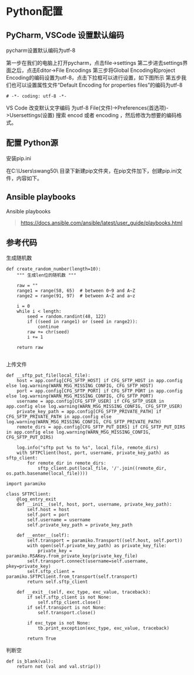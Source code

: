 # Python配置

## PyCharm, VSCode 设置默认编码
pycharm设置默认编码为utf-8

第一步在我们的电脑上打开pycharm，点击file->settings
第二步进去settings界面之后，点击Editor->File Encodings 
第三步将Global Encoding和project Encoding的编码设置为utf-8，点击下拉框可以进行设置，如下图所示
第五步我们也可以设置属性文件“Default Encoding for properties files”的编码为utf-8

```
# -*- coding: utf-8 -*-  
```

VS Code 改变默认文字编码 为utf-8
File(文件)->Preferences(首选项)->Usersettings(设置)
搜索 encod  或者 encoding ，然后修改为想要的编码格式。

## 配置 Python源
安装pip.ini

在C:\Users\swang50\ 目录下新建pip文件夹，在pip文件加下，创建pip.ini文件，内容如下。

## Ansible playbooks
Ansible playbooks
> https://docs.ansible.com/ansible/latest/user_guide/playbooks.html

## 参考代码

生成随机数
```
def create_random_number(length=10):
    """ 生成len位的随机数 """

    raw = ""
    range1 = range(58, 65)  # between 0~9 and A~Z
    range2 = range(91, 97)  # between A~Z and a~z

    i = 0
    while i < length:
        seed = random.randint(48, 122)
        if ((seed in range1) or (seed in range2)):
            continue
        raw += chr(seed)
        i += 1

    return raw
    
```


上传文件
```
def __sftp_put_file(local_file):
    host = app.config[CFG_SFTP_HOST] if CFG_SFTP_HOST in app.config else log.warning(WARN_MSG_MISSING_CONFIG, CFG_SFTP_HOST)
    port = app.config[CFG_SFTP_PORT] if CFG_SFTP_PORT in app.config else log.warning(WARN_MSG_MISSING_CONFIG, CFG_SFTP_PORT)
    username = app.config[CFG_SFTP_USER] if CFG_SFTP_USER in app.config else log.warning(WARN_MSG_MISSING_CONFIG, CFG_SFTP_USER)
    private_key_path = app.config[CFG_SFTP_PRIVATE_PATH] if CFG_SFTP_PRIVATE_PATH in app.config else log.warning(WARN_MSG_MISSING_CONFIG, CFG_SFTP_PRIVATE_PATH)
    remote_dirs = app.config[CFG_SFTP_PUT_DIRS] if CFG_SFTP_PUT_DIRS in app.config else log.warning(WARN_MSG_MISSING_CONFIG, CFG_SFTP_PUT_DIRS)

    log.info("sftp put %s to %s", local_file, remote_dirs)
    with SFTPClient(host, port, username, private_key_path) as sftp_client:
        for remote_dir in remote_dirs:
            sftp_client.put(local_file, '/'.join((remote_dir, os.path.basename(local_file))))

import paramiko

class SFTPClient:
    @log_entry_exit
    def __init__(self, host, port, username, private_key_path):
        self.host = host
        self.port = port
        self.username = username
        self.private_key_path = private_key_path

    def __enter__(self):
        self.transport = paramiko.Transport((self.host, self.port))
        with open(self.private_key_path) as private_key_file:
            private_key = paramiko.RSAKey.from_private_key(private_key_file)
        self.transport.connect(username=self.username, pkey=private_key)
        self.sftp_client = paramiko.SFTPClient.from_transport(self.transport)
        return self.sftp_client

    def __exit__(self, exc_type, exc_value, traceback):
        if self.sftp_client is not None:
            self.sftp_client.close()
        if self.transport is not None:
            self.transport.close()

        if exc_type is not None:
            tb.print_exception(exc_type, exc_value, traceback)

        return True

```


判断空
```
def is_blank(val):
    return not (val and val.strip())
```    
    

